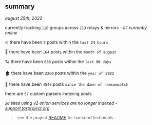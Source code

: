 
## summary
_august 25th, 2022_

currently tracking `118` groups across `213` relays & mirrors - _`87` currently online_

⏲ there have been `9` posts within the `last 24 hours`

🦈 there have been `164` posts within the `month of august`

🪐 there have been `655` posts within the `last 90 days`

🏚 there have been `2260` posts within the `year of 2022`

🦕 there have been `4546` posts `since the dawn of ransomwatch`

there are `57` custom parsers indexing posts

_`20` sites using v2 onion services are no longer indexed - [support.torproject.org](https://support.torproject.org/onionservices/v2-deprecation/)_

> see the project [README](https://github.com/joshhighet/ransomwatch#ransomwatch--) for backend technicals
